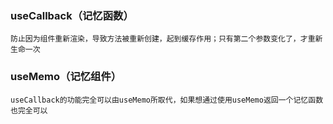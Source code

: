 ### useCallback（记忆函数）

    防止因为组件重新渲染，导致方法被重新创建，起到缓存作用；只有第二个参数变化了，才重新生命一次

### useMemo（记忆组件）

    useCallback的功能完全可以由useMemo所取代，如果想通过使用useMemo返回一个记忆函数也完全可以
